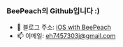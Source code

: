 ### BeePeach의 Github입니다 :)
+ 🐝 블로그 주소: [iOS with BeePeach](https://beepeach.tistory.com)
+ 📫 이메일: eh7457303j@gmail.com

<br/>
<br/>
